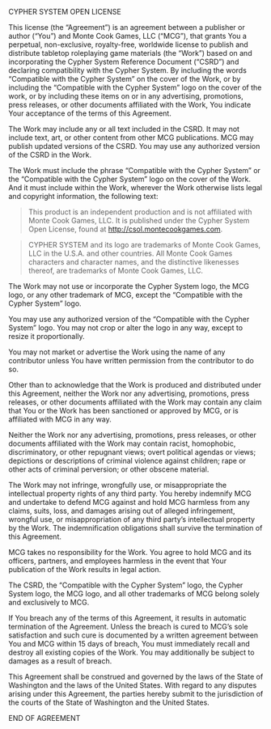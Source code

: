 CYPHER SYSTEM OPEN LICENSE

This license (the “Agreement”) is an agreement between a publisher or author (“You”) and Monte Cook Games, LLC (“MCG”), that grants You a perpetual, non-exclusive, royalty-free, worldwide license to publish and distribute tabletop roleplaying game materials (the “Work”) based on and incorporating the Cypher System Reference Document (“CSRD”) and declaring compatibility with the Cypher System. By including the words “Compatible with the Cypher System” on the cover of the Work, or by including the “Compatible with the Cypher System” logo on the cover of the work, or by including these items on or in any advertising, promotions, press releases, or other documents affiliated with the Work, You indicate Your acceptance of the terms of this Agreement.

The Work may include any or all text included in the CSRD. It may not include text, art, or other content from other MCG publications. MCG may publish updated versions of the CSRD. You may use any authorized version of the CSRD in the Work.

The Work must include the phrase “Compatible with the Cypher System” or the “Compatible with the Cypher System” logo on the cover of the Work. And it must include within the Work, wherever the Work otherwise lists legal and copyright information, the following text:

> This product is an independent production and is not affiliated with Monte Cook Games, LLC. It is published under the Cypher System Open License, found at http://csol.montecookgames.com.

> CYPHER SYSTEM and its logo are trademarks of Monte Cook Games, LLC in the U.S.A. and other countries. All Monte Cook Games characters and character names, and the distinctive likenesses thereof, are trademarks of Monte Cook Games, LLC. 

The Work may not use or incorporate the Cypher System logo, the MCG logo, or any other trademark of MCG, except the “Compatible with the Cypher System” logo.

You may use any authorized version of the “Compatible with the Cypher System” logo. You may not crop or alter the logo in any way, except to resize it proportionally.

You may not market or advertise the Work using the name of any contributor unless You have written permission from the contributor to do so. 

Other than to acknowledge that the Work is produced and distributed under this Agreement, neither the Work nor any advertising, promotions, press releases, or other documents affiliated with the Work may contain any claim that You or the Work has been sanctioned or approved by MCG, or is affiliated with MCG in any way.

Neither the Work nor any advertising, promotions, press releases, or other documents affiliated with the Work may contain racist, homophobic, discriminatory, or other repugnant views; overt political agendas or views; depictions or descriptions of criminal violence against children; rape or other acts of criminal perversion; or other obscene material.

The Work may not infringe, wrongfully use, or misappropriate the intellectual property rights of any third party. You hereby indemnify MCG and undertake to defend MCG against and hold MCG harmless from any claims, suits, loss, and damages arising out of alleged infringement, wrongful use, or misappropriation of any third party’s intellectual property by the Work. The indemnification obligations shall survive the termination of this Agreement. 

MCG takes no responsibility for the Work. You agree to hold MCG and its officers, partners, and employees harmless in the event that Your publication of the Work results in legal action.

The CSRD, the “Compatible with the Cypher System” logo, the Cypher System logo, the MCG logo, and all other trademarks of MCG belong solely and exclusively to MCG.

If You breach any of the terms of this Agreement, it results in automatic termination of the Agreement. Unless the breach is cured to MCG’s sole satisfaction and such cure is documented by a written agreement between You and MCG within 15 days of breach, You must immediately recall and destroy all existing copies of the Work. You may additionally be subject to damages as a result of breach.

This Agreement shall be construed and governed by the laws of the State of Washington and the laws of the United States. With regard to any disputes arising under this Agreement, the parties hereby submit to the jurisdiction of the courts of the State of Washington and the United States.

END OF AGREEMENT